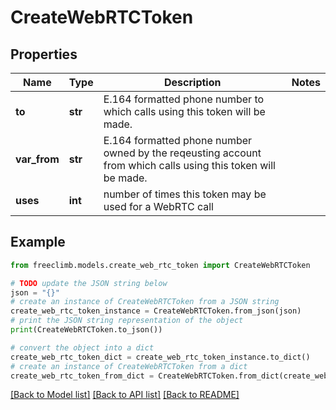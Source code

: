 # CreateWebRTCToken


## Properties

Name | Type | Description | Notes
------------ | ------------- | ------------- | -------------
**to** | **str** | E.164 formatted phone number to which calls using this token will be made. | 
**var_from** | **str** | E.164 formatted phone number owned by the reqeusting account from which calls using this token will be made. | 
**uses** | **int** | number of times this token may be used for a WebRTC call | 

## Example

```python
from freeclimb.models.create_web_rtc_token import CreateWebRTCToken

# TODO update the JSON string below
json = "{}"
# create an instance of CreateWebRTCToken from a JSON string
create_web_rtc_token_instance = CreateWebRTCToken.from_json(json)
# print the JSON string representation of the object
print(CreateWebRTCToken.to_json())

# convert the object into a dict
create_web_rtc_token_dict = create_web_rtc_token_instance.to_dict()
# create an instance of CreateWebRTCToken from a dict
create_web_rtc_token_from_dict = CreateWebRTCToken.from_dict(create_web_rtc_token_dict)
```
[[Back to Model list]](../README.md#documentation-for-models) [[Back to API list]](../README.md#documentation-for-api-endpoints) [[Back to README]](../README.md)


